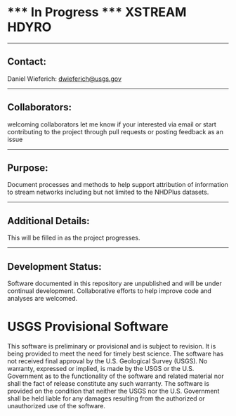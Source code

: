 *** In Progress *** XSTREAM HDYRO  
===============================================================================================================

-----------
Contact:
-----------
Daniel Wieferich: dwieferich@usgs.gov

-----------
Collaborators:
-----------
welcoming collaborators let me know if your interested via email or start contributing to the project through pull requests or posting feedback as an issue	  

-----------
Purpose:
-----------
Document processes and methods to help support attribution of information to stream networks including but not limited to the NHDPlus datasets.

-----------
Additional Details:
-----------
This will be filled in as the project progresses. 


-----------
Development Status:
-------------------
Software documented in this repository are unpublished and will be under continual development.  Collaborative efforts to help improve code and analyses are welcomed.

 

# USGS Provisional Software

This software is preliminary or provisional and is subject to revision. It is being provided to meet the need for timely best science. The software has not received final approval by the U.S. Geological Survey (USGS). No warranty, expressed or implied, is made by the USGS or the U.S. Government as to the functionality of the software and related material nor shall the fact of release constitute any such warranty. The software is provided on the condition that neither the USGS nor the U.S. Government shall be held liable for any damages resulting from the authorized or unauthorized use of the software.
